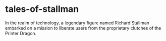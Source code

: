 # tales-of-stallman
In the realm of technology, a legendary figure named Richard Stallman embarked on a mission to liberate users from the proprietary clutches of the Printer Dragon.
